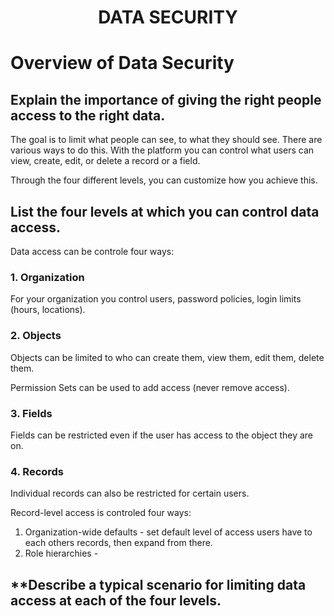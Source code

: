 **<h1 align=center>DATA SECURITY</h1>**

# **Overview of Data Security**

## **Explain the importance of giving the right people access to the right data.**
The goal is to limit what people can see, to what they should see. There are various ways to do this. With the platform you can control what users can view, create, edit, or delete a record or a field. 

Through the four different levels, you can customize how you achieve this.

## **List the four levels at which you can control data access.**
Data access can be controle four ways:

### 1. Organization
For your organization you control users, password policies, login limits (hours, locations).

### 2. Objects
Objects can be limited to who can create them, view them, edit them, delete them.

Permission Sets can be used to add access (never remove access).

### 3. Fields
Fields can be restricted even if the user has access to the object they are on.

### 4. Records
Individual records can also be restricted for certain users.

Record-level access is controled four ways:
1. Organization-wide defaults - set default level of access users have to each others records, then expand from there.
2. Role hierarchies - 

## ****Describe a typical scenario for limiting data access at each of the four levels.**